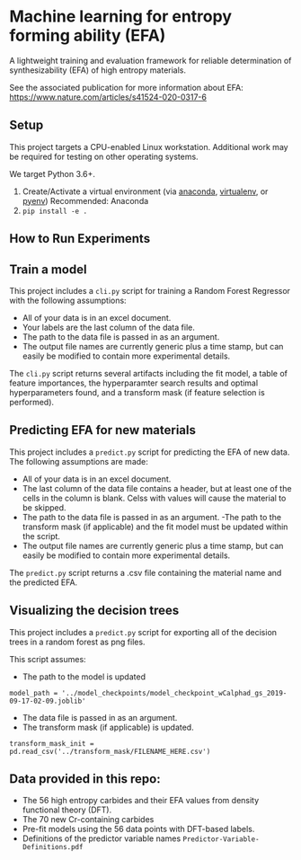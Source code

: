 # Machine learning for entropy forming ability (EFA)

A lightweight training and evaluation framework for reliable determination of synthesizability (EFA) of high entropy materials.

See the associated publication for more information about EFA: https://www.nature.com/articles/s41524-020-0317-6

## Setup

This project targets a CPU-enabled Linux workstation. Additional work may be required for testing on other operating systems.

We target Python 3.6+. 

1. Create/Activate a virtual environment (via [anaconda](https://docs.conda.io/en/latest/miniconda.html), [virtualenv](https://virtualenv.pypa.io/en/latest/), or [pyenv](https://github.com/pyenv/pyenv)) Recommended: Anaconda 
2. `pip install -e .`

## How to Run Experiments

## Train a model

This project includes a `cli.py` script for training a Random Forest Regressor with the following assumptions:

- All of your data is in an excel document.
- Your labels are the last column of the data file.
- The path to the data file is passed in as an argument.
- The output file names are currently generic plus a time stamp, but can easily be modified to contain more experimental details.

The `cli.py` script returns several artifacts including the fit model, a table of feature importances, the hyperparamter search results and optimal hyperparameters found, and a transform mask (if feature selection is performed).

## Predicting EFA for new materials

This project includes a `predict.py` script for predicting the EFA of new data. The following assumptions are made:

- All of your data is in an excel document.
- The last column of the data file contains a header, but at least one of the cells in the column is blank. Celss with values will cause the material to be skipped.
- The path to the data file is passed in as an argument.
-The path to the transform mask (if applicable) and the fit model must be updated within the script.
- The output file names are currently generic plus a time stamp, but can easily be modified to contain more experimental details.

The `predict.py` script returns a .csv file containing the material name and the predicted EFA.


## Visualizing the decision trees

This project includes a `predict.py` script for exporting all of the decision trees in a random forest as png files. 

This script assumes:

- The path to the model is updated 
```
model_path = '../model_checkpoints/model_checkpoint_wCalphad_gs_2019-09-17-02-09.joblib'
```
- The data file is passed in as an argument.
- The transform mask (if applicable) is updated.
```
transform_mask_init = pd.read_csv('../transform_mask/FILENAME_HERE.csv')
```

## Data provided in this repo:

- The 56 high entropy carbides and their EFA values from density functional theory (DFT). 
- The 70 new Cr-containing carbides
- Pre-fit models using the 56 data points with DFT-based labels.
- Definitions of the predictor variable names `Predictor-Variable-Definitions.pdf`

